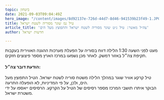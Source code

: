 ```yaml
---
topic: ביטחון
date: 2021-09-03T09:04:49Z
hero_image: "/content/images/8d92137e-726d-44d7-8d46-941539b23f49-1.JPG"
title: טיל נמ שוגר מסוריה לשטח ישראל
article_title: 'צה״ל מאשר: טיל נ״ט שוגר מסוריה לשטח ישראל והתפוצץ מעל הים'
author: חדשות ישראל

---
```

מעט לפני השעה 1:30 הלילה דווח בסוריה על הפעלת מערכות ההגנה האווירית בעקבות תקיפת צה״ל באזור דמשק. לאחר מכן נשמעו במרכז הארץ מספר פיצוצים חזקים.

#### הודעת דובר צה״ל:

טיל קרקע אוויר שוגר במהלך הלילה משטח סוריה לשטח ישראל. הטיל התפוצץ מעל הים, ולכן, על פי המדיניות, לא הופעלה התרעה.  
הבוקר איתרו תושבי המרכז מספר רסיסים של הטיל על הקרקע. הרסיסים ייאספו על ידי משטרת ישראל.
